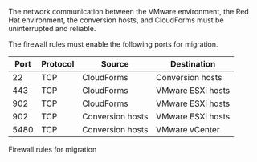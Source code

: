 The network communication between the VMware environment, the Red Hat
environment, the conversion hosts, and CloudForms must be uninterrupted
and reliable.

The firewall rules must enable the following ports for migration.

| Port | Protocol | Source           | Destination       |
| ---- | -------- | ---------------- | ----------------- |
| 22   | TCP      | CloudForms       | Conversion hosts  |
| 443  | TCP      | CloudForms       | VMware ESXi hosts |
| 902  | TCP      | CloudForms       | VMware ESXi hosts |
| 902  | TCP      | Conversion hosts | VMware ESXi hosts |
| 5480 | TCP      | Conversion hosts | VMware vCenter    |

Firewall rules for migration

